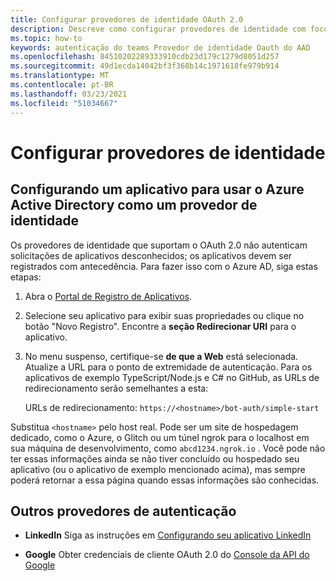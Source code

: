 ```yaml
---
title: Configurar provedores de identidade OAuth 2.0
description: Descreve como configurar provedores de identidade com foco no Azure AD
ms.topic: how-to
keywords: autenticação do teams Provedor de identidade Oauth do AAD
ms.openlocfilehash: 84510202289333910cdb23d179c1279d8051d257
ms.sourcegitcommit: 49d1ecda14042bf3f368b14c1971618fe979b914
ms.translationtype: MT
ms.contentlocale: pt-BR
ms.lasthandoff: 03/23/2021
ms.locfileid: "51034667"
---
```

# <a name="configure-identity-providers"></a>Configurar provedores de identidade

## <a name="configuring-an-application-to-use-azure-active-directory-as-an-identity-provider"></a>Configurando um aplicativo para usar o Azure Active Directory como um provedor de identidade

Os provedores de identidade que suportam o OAuth 2.0 não autenticam solicitações de aplicativos desconhecidos; os aplicativos devem ser registrados com antecedência. Para fazer isso com o Azure AD, siga estas etapas:

1. Abra o [Portal de Registro de Aplicativos](https://ms.portal.azure.com/#blade/Microsoft_AAD_RegisteredApps/ApplicationsListBlade).

2. Selecione seu aplicativo para exibir suas propriedades ou clique no botão "Novo Registro". Encontre a **seção Redirecionar URI** para o aplicativo.

3. No menu suspenso, certifique-se **de que a Web** está selecionada. Atualize a URL para o ponto de extremidade de autenticação. Para os aplicativos de exemplo TypeScript/Node.js e C# no GitHub, as URLs de redirecionamento serão semelhantes a esta:

    URLs de redirecionamento: `https://<hostname>/bot-auth/simple-start`

Substitua `<hostname>` pelo host real. Pode ser um site de hospedagem dedicado, como o Azure, o Glitch ou um túnel ngrok para o localhost em sua máquina de desenvolvimento, como `abcd1234.ngrok.io` . Você pode não ter essas informações ainda se não tiver concluído ou hospedado seu aplicativo (ou o aplicativo de exemplo mencionado acima), mas sempre poderá retornar a essa página quando essas informações são conhecidas.

## <a name="other-authentication-providers"></a>Outros provedores de autenticação

* **LinkedIn** Siga as instruções em [Configurando seu aplicativo LinkedIn](/linkedin/talent/apply-with-linkedin)

* **Google** Obter credenciais de cliente OAuth 2.0 do [Console da API do Google](https://console.developers.google.com/)
